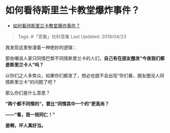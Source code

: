 # 如何看待斯里兰卡教堂爆炸事件？

- [如何看待斯里兰卡教堂爆炸事件？](https://www.zhihu.com/question/321097899/answer/660073531)

>Tags: #「答集」社科答集
>Last Updated: 2019/04/23

我发现这里弥漫着一种绝妙的逻辑：

那些嘲讽人家只同情巴黎不同情斯里兰卡的人们，**自己有在朋友圈发“今夜我们都是斯里兰卡人”吗？**

以你们之人多势众，如果你们都发了，想必也就不会出现“你们看，朋友圈没人同情斯里兰卡”的问题了吧？

那么你们是什么意思？

**“两个都不同情的“，要比“同情其中一个的”更高尚？**

**——“看，我一视同仁！”**

  

**是啊，坏人真好当。**

  